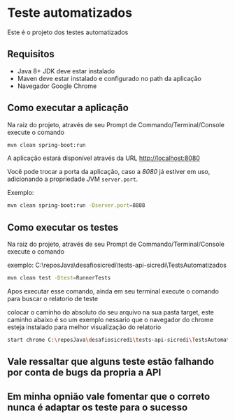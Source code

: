# Teste automatizados

Este é o projeto dos testes automatizados

##  Requisitos
 * Java 8+ JDK deve estar instalado
 * Maven deve estar instalado e configurado no path da aplicação
 * Navegador Google Chrome

 
## Como executar a aplicação 

Na raiz do projeto, através de seu Prompt de Commando/Terminal/Console execute o comando 

```bash
mvn clean spring-boot:run
```

A aplicação estará disponível através da URL [http://localhost:8080](http://localhost:8080)

Você pode trocar a porta da aplicação, caso a _8080_ já estiver em uso, adicionando a propriedade JVM `server.port`.

Exemplo:

```bash
mvn clean spring-boot:run -Dserver.port=8888
```

## Como executar os testes

Na raiz do projeto, através de seu Prompt de Commando/Terminal/Console execute o comando

exemplo:
C:\reposJava\desafiosicredi\tests-api-sicredi\TestsAutomatizados

```bash
mvn clean test -Dtest=RunnerTests
```

Apos executar esse comando, ainda em seu terminal execute o comando para buscar o relatorio de teste

colocar o caminho do absoluto do seu arquivo na sua pasta target, este caminho abaixo é so um exemplo
nessario que o navegador do chrome esteja instalado para melhor visualização do relatorio

```bash
start chrome C:\reposJava\desafiosicredi\tests-api-sicredi\TestsAutomatizados\target\cucumber.html
```
## Vale ressaltar que alguns teste estão falhando por conta de bugs da propria a API
## Em minha opnião vale fomentar que o correto nunca é adaptar os teste para o sucesso
